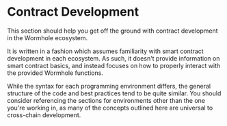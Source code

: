 # Contract Development

This section should help you get off the ground with contract development in the Wormhole ecosystem.

It is written in a fashion which assumes familiarity with smart contract development in each ecosystem. As such, it doesn't provide information on smart contract basics, and instead focuses on how to properly interact with the provided Wormhole functions.

While the syntax for each programming environment differs, the general structure of the code and best practices tend to be quite similar. You should consider referencing the sections for environments other than the one you're working in, as many of the concepts outlined here are universal to cross-chain development.
